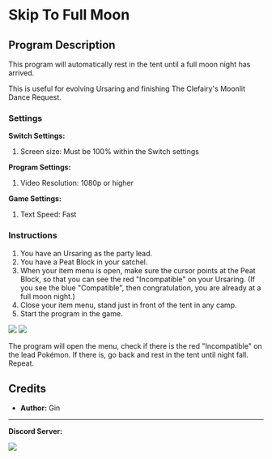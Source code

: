 # Skip To Full Moon


## Program Description

This program will automatically rest in the tent until a full moon night has arrived.

This is useful for evolving Ursaring and finishing The Clefairy's Moonlit Dance Request.


### Settings

**Switch Settings:**

1. Screen size: Must be 100% within the Switch settings

**Program Settings:**

1. Video Resolution: 1080p or higher

**Game Settings:**

1. Text Speed: Fast


### Instructions

1. You have an Ursaring as the party lead.
2. You have a Peat Block in your satchel.
3. When your item menu is open, make sure the cursor points at the Peat Block, so that you can see the red "Incompatible" on your Ursaring. (If you see the blue "Compatible", then congratulation, you are already at a full moon night.)
4. Close your item menu, stand just in front of the tent in any camp.
5. Start the program in the game.

<img src="../images/SkipToFullMoon-0.jpg">

<img src="../images/SkipToFullMoon-1.jpg">

The program will open the menu, check if there is the red "Incompatible" on the lead Pokémon. If there is, go back and rest in the tent until night fall. Repeat.



## Credits

- **Author:** Gin



<hr>

**Discord Server:** 

[<img src="https://canary.discordapp.com/api/guilds/695809740428673034/widget.png?style=banner2">](https://discord.gg/cQ4gWxN)
